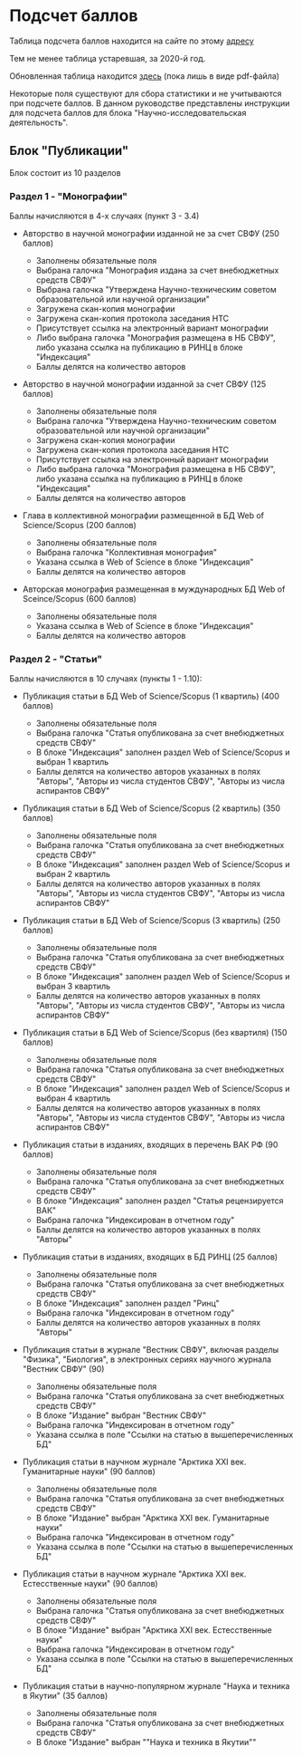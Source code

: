 # Подсчет баллов

Таблица подсчета баллов находится на сайте по этому [адресу](https://oasys.s-vfu.ru/profile/contract)

Тем не менее таблица устаревшая, за 2020-й год.

Обновленная таблица находится [здесь](https://oasys.s-vfu.ru/docs/contract2021.pdf) (пока лишь в виде pdf-файла)

Некоторые поля существуют для сбора статистики и не учитываются при подсчете баллов. В данном руководстве представлены инструкции для подсчета баллов для блока "Научно-исследовательская деятельность".

## Блок "Публикации"

Блок состоит из 10 разделов

### Раздел 1 - "Монографии"

Баллы начисляются в 4-х случаях (пункт 3 - 3.4)

* Авторство в научной монографии изданной не за счет СВФУ (250 баллов)
	* Заполнены обязательные поля
	* Выбрана галочка "Монография издана за счет внебюджетных средств СВФУ"
	* Выбрана галочка "Утверждена Научно-техническим советом образовательной или научной организации"
	* Загружена скан-копия монографии
	* Загружена скан-копия протокола заседания НТС
	* Присутствует ссылка на электронный вариант монографии
	* Либо выбрана галочка "Монография размещена в НБ СВФУ", либо указана ссылка на публикацию в РИНЦ в блоке "Индексация"
	* Баллы делятся на количество авторов

* Авторство в научной монографии изданной за счет СВФУ (125 баллов)
	* Заполнены обязательные поля
	* Выбрана галочка "Утверждена Научно-техническим советом образовательной или научной организации"
	* Загружена скан-копия монографии
	* Загружена скан-копия протокола заседания НТС
	* Присутствует ссылка на электронный вариант монографии
	* Либо выбрана галочка "Монография размещена в НБ СВФУ", либо указана ссылка на публикацию в РИНЦ в блоке "Индексация"
	* Баллы делятся на количество авторов

* Глава в коллективной монографии размещенной в БД Web of Science/Scopus (200 баллов)
	* Заполнены обязательные поля
	* Выбрана галочка "Коллективная монография"
	* Указана ссылка в Web of Science в блоке "Индексация"
	* Баллы делятся на количество авторов

* Авторская монография размещенная в муждународных БД Web of Sceince/Scopus (600 баллов)

	* Заполнены обязательные поля
	* Указана ссылка в Web of Science в блоке "Индексация"
	* Баллы делятся на количество авторов

### Раздел 2 - "Статьи"

Баллы начисляются в 10 случаях (пункты 1 - 1.10):

* Публикация статьи в БД Web of Science/Scopus (1 квартиль) (400 баллов)
	* Заполнены обязательные поля
	* Выбрана галочка "Статья опубликована за счет внебюджетных средств СВФУ"
	* В блоке "Индексация" заполнен раздел Web of Science/Scopus и выбран 1 квартиль
	* Баллы делятся на количество авторов указанных в полях "Авторы", "Авторы из числа студентов СВФУ", "Авторы из числа аспирантов СВФУ"

* Публикация статьи в БД Web of Science/Scopus (2 квартиль) (350 баллов)
	* Заполнены обязательные поля
	* Выбрана галочка "Статья опубликована за счет внебюджетных средств СВФУ"
	* В блоке "Индексация" заполнен раздел Web of Science/Scopus и выбран 2 квартиль
	* Баллы делятся на количество авторов указанных в полях "Авторы", "Авторы из числа студентов СВФУ", "Авторы из числа аспирантов СВФУ"

* Публикация статьи в БД Web of Science/Scopus (3 квартиль) (250 баллов)
	* Заполнены обязательные поля
	* Выбрана галочка "Статья опубликована за счет внебюджетных средств СВФУ"
	* В блоке "Индексация" заполнен раздел Web of Science/Scopus и выбран 3 квартиль
	* Баллы делятся на количество авторов указанных в полях "Авторы", "Авторы из числа студентов СВФУ", "Авторы из числа аспирантов СВФУ"

* Публикация статьи в БД Web of Science/Scopus (без квартиля) (150 баллов)
	* Заполнены обязательные поля
	* Выбрана галочка "Статья опубликована за счет внебюджетных средств СВФУ"
	* В блоке "Индексация" заполнен раздел Web of Science/Scopus и выбран 4 квартиль
	* Баллы делятся на количество авторов указанных в полях "Авторы", "Авторы из числа студентов СВФУ", "Авторы из числа аспирантов СВФУ"

* Публикация статьи в изданиях, входящих в перечень ВАК РФ (90 баллов)
	* Заполнены обязательные поля
	* Выбрана галочка "Статья опубликована за счет внебюджетных средств СВФУ"
	* В блоке "Индексация" заполнен раздел "Статья рецензируется ВАК"
	* Выбрана галочка "Индексирован в отчетном году"
	* Баллы делятся на количество авторов указанных в полях "Авторы"

* Публикация статьи в изданиях, входящих в БД РИНЦ (25 баллов)
	* Заполнены обязательные поля
	* Выбрана галочка "Статья опубликована за счет внебюджетных средств СВФУ"
	* В блоке "Индексация" заполнен раздел "Ринц"
	* Выбрана галочка "Индексирован в отчетном году"
	* Баллы делятся на количество авторов указанных в полях "Авторы"

* Публикация статьи в журнале "Вестник СВФУ", включая разделы "Физика", "Биология", в электронных сериях научного журнала "Вестник СВФУ" (90)
	* Заполнены обязательные поля
	* Выбрана галочка "Статья опубликована за счет внебюджетных средств СВФУ"
	* В блоке "Издание" выбран "Вестник СВФУ"
	* Выбрана галочка "Индексирован в отчетном году"
	* Указана ссылка в поле "Ссылки на статью в вышеперечисленных БД"

* Публикация статьи в научном журнале "Арктика XXI век. Гуманитарные науки" (90 баллов)
	* Заполнены обязательные поля
	* Выбрана галочка "Статья опубликована за счет внебюджетных средств СВФУ"
	* В блоке "Издание" выбран "Арктика XXI век. Гуманитарные науки"
	* Выбрана галочка "Индексирован в отчетном году"
	* Указана ссылка в поле "Ссылки на статью в вышеперечисленных БД"

* Публикация статьи в научном журнале "Арктика XXI век. Естесственные науки" (90 баллов)
	* Заполнены обязательные поля
	* Выбрана галочка "Статья опубликована за счет внебюджетных средств СВФУ"
	* В блоке "Издание" выбран "Арктика XXI век. Естесственные науки"
	* Выбрана галочка "Индексирован в отчетном году"
	* Указана ссылка в поле "Ссылки на статью в вышеперечисленных БД"

* Публикация статьи в научно-популярном журнале "Наука и техника в Якутии" (35 баллов)
	* Заполнены обязательные поля
	* Выбрана галочка "Статья опубликована за счет внебюджетных средств СВФУ"
	* В блоке "Издание" выбран ""Наука и техника в Якутии""
